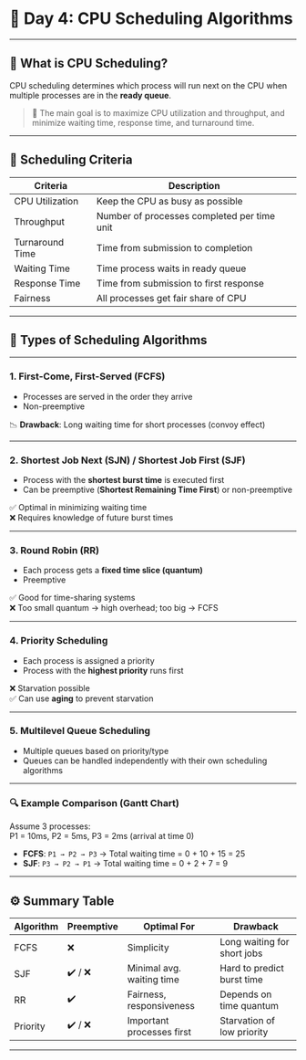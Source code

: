 # 📘 Day 4: CPU Scheduling Algorithms

---

## 🔹 What is CPU Scheduling?

CPU scheduling determines which process will run next on the CPU when multiple processes are in the **ready queue**.

> 🚀 The main goal is to maximize CPU utilization and throughput, and minimize waiting time, response time, and turnaround time.

---

## 🔸 Scheduling Criteria

| Criteria        | Description                                 |
| --------------- | ------------------------------------------- |
| CPU Utilization | Keep the CPU as busy as possible            |
| Throughput      | Number of processes completed per time unit |
| Turnaround Time | Time from submission to completion          |
| Waiting Time    | Time process waits in ready queue           |
| Response Time   | Time from submission to first response      |
| Fairness        | All processes get fair share of CPU         |

---

## 🔄 Types of Scheduling Algorithms

---

### 1. **First-Come, First-Served (FCFS)**

- Processes are served in the order they arrive
- Non-preemptive

📉 **Drawback**: Long waiting time for short processes (convoy effect)

---

### 2. **Shortest Job Next (SJN) / Shortest Job First (SJF)**

- Process with the **shortest burst time** is executed first
- Can be preemptive (**Shortest Remaining Time First**) or non-preemptive

✅ Optimal in minimizing waiting time  
❌ Requires knowledge of future burst times

---

### 3. **Round Robin (RR)**

- Each process gets a **fixed time slice (quantum)**
- Preemptive

✅ Good for time-sharing systems  
❌ Too small quantum → high overhead; too big → FCFS

---

### 4. **Priority Scheduling**

- Each process is assigned a priority
- Process with the **highest priority** runs first

❌ Starvation possible  
✅ Can use **aging** to prevent starvation

---

### 5. **Multilevel Queue Scheduling**

- Multiple queues based on priority/type
- Queues can be handled independently with their own scheduling algorithms

---

### 🔍 Example Comparison (Gantt Chart)

Assume 3 processes:  
P1 = 10ms, P2 = 5ms, P3 = 2ms (arrival at time 0)

- **FCFS**: `P1 → P2 → P3` → Total waiting time = 0 + 10 + 15 = 25
- **SJF**: `P3 → P2 → P1` → Total waiting time = 0 + 2 + 7 = 9

---

## ⚙️ Summary Table

| Algorithm | Preemptive | Optimal For               | Drawback                    |
| --------- | ---------- | ------------------------- | --------------------------- |
| FCFS      | ❌         | Simplicity                | Long waiting for short jobs |
| SJF       | ✔️ / ❌    | Minimal avg. waiting time | Hard to predict burst time  |
| RR        | ✔️         | Fairness, responsiveness  | Depends on time quantum     |
| Priority  | ✔️ / ❌    | Important processes first | Starvation of low priority  |

---
